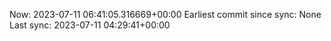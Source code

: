 Now: 2023-07-11 06:41:05.316669+00:00 Earliest commit since sync: None Last sync: 2023-07-11 04:29:41+00:00
